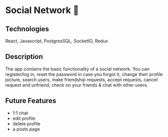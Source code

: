 # Social Network 🧩

## Technologies
React, Javascript, PostgresSQL, SocketIO, Redux

## Description
The app contains the basic functionality of a social network. You can register/log in, reset the password in case you forgot it, change their profile picture, search users, make friendship requests, accept requests, cancel request and unfriend, check on your friends & chat with other users. 

## Future Features
* 1:1 chat
* edit profile 
* delete profile
* a posts page


